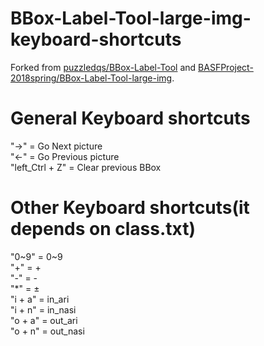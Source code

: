 # BBox-Label-Tool-large-img-keyboard-shortcuts

Forked from [puzzledqs/BBox-Label-Tool](https://github.com/puzzledqs/BBox-Label-Tool) and [BASFProject-2018spring/BBox-Label-Tool-large-img](https://github.com/BASFProject-2018spring/BBox-Label-Tool-large-img).


# General Keyboard shortcuts
"→" = Go Next picture  
"←" = Go Previous picture  
"left_Ctrl + Z" = Clear previous BBox

# Other Keyboard shortcuts(it depends on class.txt)
"0~9" = 0~9  
"+" = +  
"-" = -  
"*" = ±  
"i + a" = in_ari  
"i + n" = in_nasi  
"o + a" = out_ari  
"o + n" = out_nasi  

